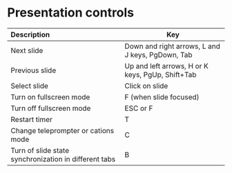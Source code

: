 # Presentation controls

| Description                      | Key                                                     |
| :------------------------------- | ------------------------------------------------------- |
| Next slide                       | Down and right arrows, L and J keys, PgDown, Tab        |
| Previous slide                   | Up and left arrows, H or K keys, PgUp, Shift+Tab        |
| Select slide                     | Click on slide                                          |
| Turn on fullscreen mode          | F (when slide focused)                                  |
| Turn off fullscreen mode         | ESC or F                                                |
| Restart timer                    | T                                                       |
| Change teleprompter or cations mode | C                                                    |
| Turn of slide state synchronization in different tabs | B                                  |

